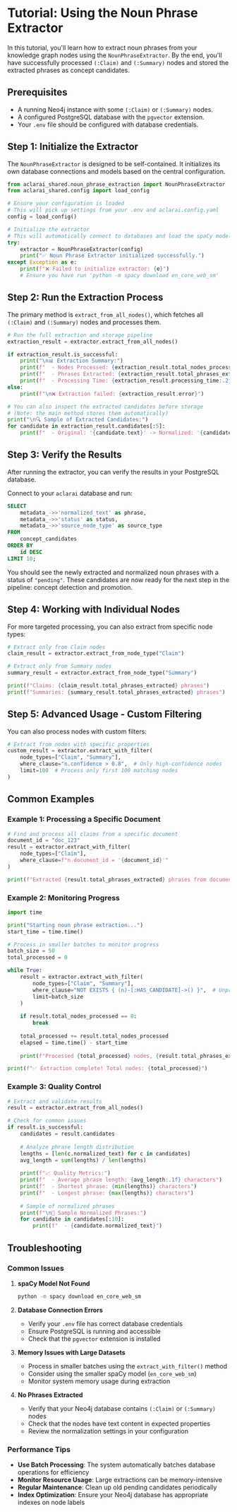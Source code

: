 # Tutorial: Using the Noun Phrase Extractor

In this tutorial, you'll learn how to extract noun phrases from your knowledge graph nodes using the `NounPhraseExtractor`. By the end, you'll have successfully processed `(:Claim)` and `(:Summary)` nodes and stored the extracted phrases as concept candidates.

## Prerequisites

- A running Neo4j instance with some `(:Claim)` or `(:Summary)` nodes.
- A configured PostgreSQL database with the `pgvector` extension.
- Your `.env` file should be configured with database credentials.

## Step 1: Initialize the Extractor

The `NounPhraseExtractor` is designed to be self-contained. It initializes its own database connections and models based on the central configuration.

```python
from aclarai_shared.noun_phrase_extraction import NounPhraseExtractor
from aclarai_shared.config import load_config

# Ensure your configuration is loaded
# This will pick up settings from your .env and aclarai.config.yaml
config = load_config()

# Initialize the extractor
# This will automatically connect to databases and load the spaCy model.
try:
    extractor = NounPhraseExtractor(config)
    print("✅ Noun Phrase Extractor initialized successfully.")
except Exception as e:
    print(f"❌ Failed to initialize extractor: {e}")
    # Ensure you have run 'python -m spacy download en_core_web_sm'
```

## Step 2: Run the Extraction Process

The primary method is `extract_from_all_nodes()`, which fetches all `(:Claim)` and `(:Summary)` nodes and processes them.

```python
# Run the full extraction and storage pipeline
extraction_result = extractor.extract_from_all_nodes()

if extraction_result.is_successful:
    print("\n📊 Extraction Summary:")
    print(f"  - Nodes Processed: {extraction_result.total_nodes_processed}")
    print(f"  - Phrases Extracted: {extraction_result.total_phrases_extracted}")
    print(f"  - Processing Time: {extraction_result.processing_time:.2f} seconds")
else:
    print(f"\n❌ Extraction failed: {extraction_result.error}")

# You can also inspect the extracted candidates before storage
# (Note: the main method stores them automatically)
print("\n🔍 Sample of Extracted Candidates:")
for candidate in extraction_result.candidates[:5]:
    print(f"  - Original: '{candidate.text}' -> Normalized: '{candidate.normalized_text}' (from {candidate.source_node_type} {candidate.source_node_id})")
```

## Step 3: Verify the Results

After running the extractor, you can verify the results in your PostgreSQL database.

Connect to your `aclarai` database and run:
```sql
SELECT
    metadata_->>'normalized_text' as phrase,
    metadata_->>'status' as status,
    metadata_->>'source_node_type' as source_type
FROM
    concept_candidates
ORDER BY
    id DESC
LIMIT 10;
```

You should see the newly extracted and normalized noun phrases with a status of `"pending"`. These candidates are now ready for the next step in the pipeline: concept detection and promotion.

## Step 4: Working with Individual Nodes

For more targeted processing, you can also extract from specific node types:

```python
# Extract only from Claim nodes
claim_result = extractor.extract_from_node_type("Claim")

# Extract only from Summary nodes  
summary_result = extractor.extract_from_node_type("Summary")

print(f"Claims: {claim_result.total_phrases_extracted} phrases")
print(f"Summaries: {summary_result.total_phrases_extracted} phrases")
```

## Step 5: Advanced Usage - Custom Filtering

You can also process nodes with custom filters:

```python
# Extract from nodes with specific properties
custom_result = extractor.extract_with_filter(
    node_types=["Claim", "Summary"],
    where_clause="n.confidence > 0.8",  # Only high-confidence nodes
    limit=100  # Process only first 100 matching nodes
)
```

## Common Examples

### Example 1: Processing a Specific Document

```python
# Find and process all claims from a specific document
document_id = "doc_123"
result = extractor.extract_with_filter(
    node_types=["Claim"],
    where_clause=f"n.document_id = '{document_id}'"
)

print(f"Extracted {result.total_phrases_extracted} phrases from document {document_id}")
```

### Example 2: Monitoring Progress

```python
import time

print("Starting noun phrase extraction...")
start_time = time.time()

# Process in smaller batches to monitor progress
batch_size = 50
total_processed = 0

while True:
    result = extractor.extract_with_filter(
        node_types=["Claim", "Summary"],
        where_clause="NOT EXISTS { (n)-[:HAS_CANDIDATE]->() }",  # Unprocessed nodes
        limit=batch_size
    )
    
    if result.total_nodes_processed == 0:
        break
        
    total_processed += result.total_nodes_processed
    elapsed = time.time() - start_time
    
    print(f"Processed {total_processed} nodes, {result.total_phrases_extracted} phrases in {elapsed:.1f}s")

print(f"✅ Extraction complete! Total nodes: {total_processed}")
```

### Example 3: Quality Control

```python
# Extract and validate results
result = extractor.extract_from_all_nodes()

# Check for common issues
if result.is_successful:
    candidates = result.candidates
    
    # Analyze phrase length distribution
    lengths = [len(c.normalized_text) for c in candidates]
    avg_length = sum(lengths) / len(lengths)
    
    print(f"📈 Quality Metrics:")
    print(f"  - Average phrase length: {avg_length:.1f} characters")
    print(f"  - Shortest phrase: {min(lengths)} characters")
    print(f"  - Longest phrase: {max(lengths)} characters")
    
    # Sample of normalized phrases
    print(f"\n📝 Sample Normalized Phrases:")
    for candidate in candidates[:10]:
        print(f"  - {candidate.normalized_text}")
```

## Troubleshooting

### Common Issues

1. **spaCy Model Not Found**
   ```bash
   python -m spacy download en_core_web_sm
   ```

2. **Database Connection Errors**
   - Verify your `.env` file has correct database credentials
   - Ensure PostgreSQL is running and accessible
   - Check that the `pgvector` extension is installed

3. **Memory Issues with Large Datasets**
   - Process in smaller batches using the `extract_with_filter()` method
   - Consider using the smaller spaCy model (`en_core_web_sm`)
   - Monitor system memory usage during extraction

4. **No Phrases Extracted**
   - Verify that your Neo4j database contains `(:Claim)` or `(:Summary)` nodes
   - Check that the nodes have text content in expected properties
   - Review the normalization settings in your configuration

### Performance Tips

- **Use Batch Processing**: The system automatically batches database operations for efficiency
- **Monitor Resource Usage**: Large extractions can be memory-intensive
- **Regular Maintenance**: Clean up old pending candidates periodically
- **Index Optimization**: Ensure your Neo4j database has appropriate indexes on node labels